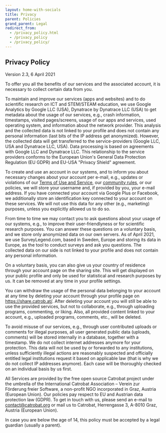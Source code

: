 ```yaml
---
layout: home-with-socials
title: Privacy
parent: Policies
grand_parent: Legal
redirect_from:
  - /privacy_policy.html
  - /privacy_policy
  - /privacy_policy/
---
```



## Privacy Policy

Version 2.3, 6 April 2021

To offer you all the benefits of our services and the associated account, it is necessary to collect certain data from you.

To maintain and improve our services (apps and websites) and to do scientific research on ICT and STEM/STEAM education, we use Google Analytics by Google LLC (USA), Dynatrace by Dynatrace LLC (USA) to get metadata about the usage of our services, e.g., crash information, timestamps, visited pages/screens, usage of our apps and services, used operating system, and information about the network provider. This analysis and the collected data is not linked to your profile and does not contain any personal information (last bits of the IP address get anonymized). However, the collected data will get transferred to the service-providers (Google LLC, USA and Dynatrace LLC, USA). Data processing is based on agreements with Google LLC and Dynatrace LLC. This relationship to the service providers conforms to the European Union's General Data Protection Regulation (EU GDPR) and EU-USA "Privacy Shield" agreement.

To create and use an account in our systems, and to inform you about necessary changes about your account per e-mail, e.g., updates or violations of our <a href="/docs/legal/terms-of-use">Terms of Use and Service</a>, our <a href="https://share.catrob.at/pocketcode/termsOfUse">community rules</a>, or our policies, we will store your username and, if provided by you, your e-mail address. If you have connected your account via Google Plus or Facebook, we additionally store an identification key connected to your account on these services. We will not use this data for any other (e.g., marketing) purposes, unless you explicitly allowed us to do so.

From time to time we may contact you to ask questions about your usage of our systems, e.g., to improve their user-friendlyness or for scientific research purposes. You can answer these questions on a voluntary basis, and we store only anonymized data on our own servers. As of April 2021, we use SurveyLegend.com, based in Sweden, Europe and storing its data in Europe, as the tool to conduct surveys and ask you questions. The collected data on our side is not linked to your profile and does not contain any personal information.

On a voluntary basis, you can also give us your country of residence through your account page on the sharing site. This will get displayed on your public profile and only be used for statistical and research purposes by us. It can be removed at any time in your profile settings.

You can withdraw the usage of the personal data belonging to your account at any time by deleting your account through your profile page on <a href="https://share.catrob.at/">https://share.catrob.at/</a>. After deleting your account you will still be able to use the provided services, but not to collaborate, e.g., through uploading programs, commenting, or liking. Also, all provided content linked to your account, e.g., uploaded programs, comments, etc., will be deleted.

To avoid misuse of our services, e.g., through user contributed uploads or comments for illegal purposes, all user generated public data (uploads, comments) will be stored internally in a database, together with a timestamp. We do not collect internet addresses anymore for your protection. This data will not be used by or forwarded to any institutions, unless sufficiently illegal actions are reasonably suspected and officially entitled legal institutions request it based on applicable law (that is why we do not collect IP addresses anymore). Each case will be thoroughly checked on an individual basis by us first.

All Services are provided by the free open source Catrobat project under the umbrella of the International Catrobat Association – Verein zur Förderung freier Software, a non-profit NGO incorporated in Graz, Austria (European Union). Our policies pay respect to EU and Austrian data protection law (GDPR). To get in touch with us, please send an e-mail to <a href="mailto:contact@catrobat.org">contact@catrobat.org</a> or mail us to Catrobat, Herrengasse 3, A-8010 Graz, Austria (European Union).

In case you are below the age of 14, this policy must be accepted by a legal guardian (usually a parent).
